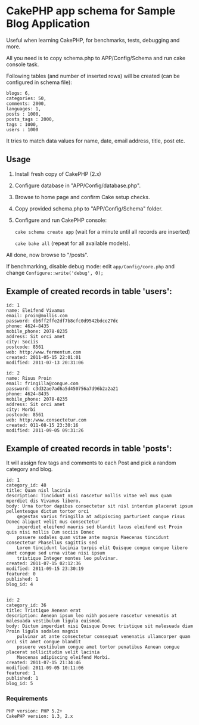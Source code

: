 # CakePHP app schema for Sample Blog Application

Useful when learning CakePHP, for benchmarks, tests, debugging and more.

All you need is to copy schema.php to APP/Config/Schema and run cake console task.

Following tables (and number of inserted rows) will be created (can be configured in schema file):

	blogs: 6, 
	categories: 50, 
	comments: 2000, 
	languages: 1,
	posts : 1000,
	posts_tags : 2000,
	tags : 1000, 
	users : 1000

It tries to match data values for name, date, email address, title, post etc.

## Usage

1. Install fresh copy of CakePHP (2.x)
2. Configure database in "APP/Config/database.php".
3. Browse to home page and confirm Cake setup checks.
4. Copy provided schema.php to "APP/Config/Schema" folder.
5. Configure and run CakePHP console: 

    `cake schema create app` (wait for a minute until all records are inserted)

    `cake bake all` (repeat for all available models).

All done, now browse to "/posts".

If benchmarking, disable debug mode: edit `app/Config/core.php` and change `Configure::write('debug', 0);`


## Example of created records in table 'users':

	id: 1
	name: Eleifend Vivamus
	email: proin@mollis.com
	password: db6ff2ffe2df7b8cfc0d9542bdce27dc
	phone: 4624-8435
	mobile_phone: 2078-8235
	address: Sit orci amet
	city: Sociis
	postcode: 8561
	web: http:/www.fermentum.com
	created: 2011-05-15 22:01:01
	modified: 2011-07-13 20:31:06

	id: 2
	name: Risus Proin
	email: fringilla@congue.com
	password: c3d32ae7ad6a5d450756a7d96b2a2a21
	phone: 4624-8435
	mobile_phone: 2078-8235
	address: Sit orci amet
	city: Morbi
	postcode: 8561
	web: http:/www.consectetur.com
	created: 011-08-15 23:30:16
	modified: 2011-09-05 09:31:26

## Example of created records in table 'posts':

It will assign few tags and comments to each Post and pick a random category and blog.

	id: 1
	category_id: 48
	title: Quam nisl lacinia
	description: Tincidunt nisi nascetur mollis vitae vel mus quam mperdiet dis Vivamus libero.
	body: Urna tortor dapibus consectetur sit nisl interdum placerat ipsum pellentesque dictum tortor orci  
		qegestas varius fringilla at adipiscing parturient congue risus Donec aliquet velit mus consectetur 
		imperdiet eleifend mauris sed blandit lacus eleifend est Proin quis nisi mollis Cum sociis Donec  
		posuere sodales quam vitae ante magnis Maecenas tincidunt consectetur Phasellus sagittis sed 
		Lorem tincidunt lacinia turpis elit Quisque congue congue libero amet congue sed urna vitae nisi ipsum 
		tristique Integer montes leo pulvinar.
	created: 2011-07-15 02:12:36
	modified: 2011-09-15 23:30:19
	featured: 0
	published: 1
	blog_id: 4


	id: 2
	category_id: 36
	title: Tristique Aenean erat
	description: Aenean ipsum leo nibh posuere nascetur venenatis at malesuada vestibulum ligula euismod.
	body: Dictum imperdiet nisi Quisque Donec tristique sit malesuada diam Proin ligula sodales magnis 
		pulvinar at ante consectetur consequat venenatis ullamcorper quam orci sit amet congue blandit  
		posuere vestibulum congue amet tortor penatibus Aenean congue placerat sollicitudin velit lacinia 
		Maecenas adipiscing eleifend Morbi.
	created: 2011-07-15 21:34:46
	modified: 2011-09-05 10:11:06
	featured: 1
	published: 1
	blog_id: 5


### Requirements

    PHP version: PHP 5.2+
    CakePHP version: 1.3, 2.x
